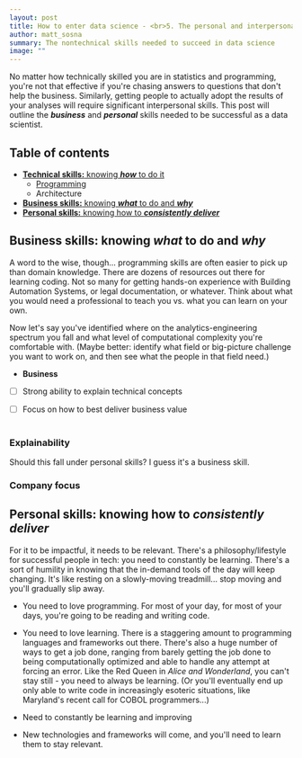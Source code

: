 ```yaml
---
layout: post
title: How to enter data science - <br>5. The personal and interpersonal skills
author: matt_sosna
summary: The nontechnical skills needed to succeed in data science
image: ""
---
```

No matter how technically skilled you are in statistics and programming, you're not that effective if you're chasing answers to questions that don't help the business. Similarly, getting people to actually adopt the results of your analyses will require significant interpersonal skills. This post will outline the _**business**_ and _**personal**_ skills needed to be successful as a data scientist.

## Table of contents
* [**Technical skills:** knowing _**how**_ to do it](#technical-skills-knowing-how-to-do-it)
  - [Programming](#programming)
  - Architecture
* [**Business skills:** knowing _**what**_ to do and _**why**_](#business-skills-knowing-what-to-do-and-why)
* [**Personal skills:** knowing how to _**consistently deliver**_](#personal-skills-knowing-how-to-consistently-deliver)


## Business skills: knowing *what* to do and *why*
A word to the wise, though... programming skills are often easier to pick up than domain knowledge. There are dozens of resources out there for learning coding. Not so many for getting hands-on experience with Building Automation Systems, or legal documentation, or whatever. Think about what you would need a professional to teach you vs. what you can learn on your own.

Now let's say you've identified where on the analytics-engineering spectrum you fall and what level of computational complexity you're comfortable with. (Maybe better: identify what field or big-picture challenge you want to work on, and then see what the people in that field need.)

* **Business**
- [ ] Strong ability to explain technical concepts
- [ ] Focus on how to best deliver business value <br><br>


### Explainability
Should this fall under personal skills? I guess it's a business skill.

### Company focus

## Personal skills: knowing how to *consistently deliver*
For it to be impactful, it needs to be relevant. There's a philosophy/lifestyle for successful people in tech: you need to constantly be learning. There's a sort of humility in knowing that the in-demand tools of the day will keep changing. It's like resting on a slowly-moving treadmill... stop moving and you'll gradually slip away.

* You need to love programming. For most of your day, for most of your days, you're going to be reading and writing code.
* You need to love learning. There is a staggering amount to programming languages and frameworks out there. There's also a huge number of ways to get a job done, ranging from barely getting the job done to being computationally optimized and able to handle any attempt at forcing an error. Like the Red Queen in *Alice and Wonderland*, you can't stay still - you need to always be learning. (Or you'll eventually end up only able to write code in increasingly esoteric situations, like Maryland's recent call for COBOL programmers...)

* Need to constantly be learning and improving
* New technologies and frameworks will come, and you'll need to learn them to stay relevant.
